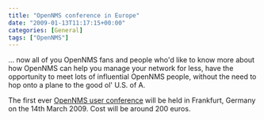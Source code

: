 ```yaml
---
title: "OpenNMS conference in Europe"
date: "2009-01-13T11:17:15+00:00"
categories: [General]
tags: ["OpenNMS"]
---
```


... now all of you OpenNMS fans and people who'd like to know more about how OpenNMS can help you manage your network for less, have the opportunity to meet lots of influential OpenNMS people, without the need to hop onto a plane to the good ol' U.S. of A.

The first ever <a href="http://www.opennms.org/index.php/OpenNMSUCE2009">OpenNMS user conference</a> will be held in Frankfurt, Germany on the 14th March 2009. Cost will be around 200 euros.
